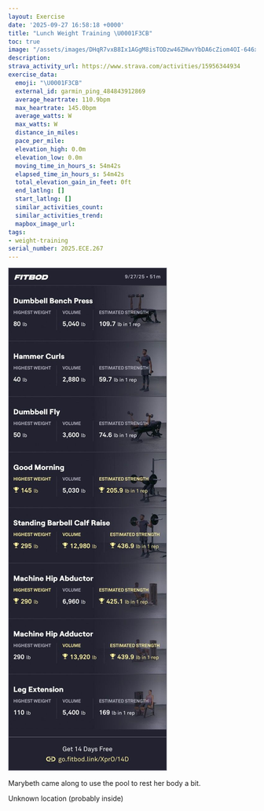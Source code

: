 ```yaml
---
layout: Exercise
date: '2025-09-27 16:58:18 +0000'
title: "Lunch Weight Training \U0001F3CB️"
toc: true
image: "/assets/images/DHqR7vxB8Ix1AGgM8isTODzw46ZHwvYbDA6cZiom4OI-646x2048.jpg.jpeg"
description:
strava_activity_url: https://www.strava.com/activities/15956344934
exercise_data:
  emoji: "\U0001F3CB️"
  external_id: garmin_ping_484843912869
  average_heartrate: 110.9bpm
  max_heartrate: 145.0bpm
  average_watts: W
  max_watts: W
  distance_in_miles:
  pace_per_mile:
  elevation_high: 0.0m
  elevation_low: 0.0m
  moving_time_in_hours_s: 54m42s
  elapsed_time_in_hours_s: 54m42s
  total_elevation_gain_in_feet: 0ft
  end_latlng: []
  start_latlng: []
  similar_activities_count:
  similar_activities_trend:
  mapbox_image_url:
tags:
- weight-training
serial_number: 2025.ECE.267
---
```

![Lunch Weight Training](/assets/images/DHqR7vxB8Ix1AGgM8isTODzw46ZHwvYbDA6cZiom4OI-646x2048.jpg.jpeg)

Marybeth came along to use the pool to rest her body a bit.

Unknown location (probably inside)
